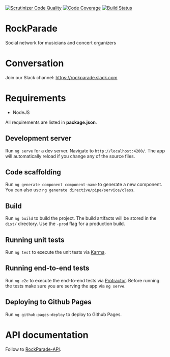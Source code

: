 [![Scrutinizer Code Quality](https://scrutinizer-ci.com/g/VAPC/RockParade-Frontend/badges/quality-score.png?b=master)](https://scrutinizer-ci.com/g/VAPC/RockParade-Frontend/?branch=master)
[![Code Coverage](https://scrutinizer-ci.com/g/VAPC/RockParade-Frontend/badges/coverage.png?b=master)](https://scrutinizer-ci.com/g/VAPC/RockParade-Frontend/?branch=master)
[![Build Status](https://scrutinizer-ci.com/g/VAPC/RockParade-Frontend/badges/build.png?b=master)](https://scrutinizer-ci.com/g/VAPC/RockParade-Frontend/build-status/master)

RockParade
==========
Social network for musicians and concert organizers

Conversation
============
Join our Slack channel: https://rockparade.slack.com

Requirements
============
* NodeJS

All requirements are listed in **package.json**.


## Development server
Run `ng serve` for a dev server. Navigate to `http://localhost:4200/`. The app will automatically reload if you change any of the source files.

## Code scaffolding

Run `ng generate component component-name` to generate a new component. You can also use `ng generate directive/pipe/service/class`.

## Build

Run `ng build` to build the project. The build artifacts will be stored in the `dist/` directory. Use the `-prod` flag for a production build.

## Running unit tests

Run `ng test` to execute the unit tests via [Karma](https://karma-runner.github.io).

## Running end-to-end tests

Run `ng e2e` to execute the end-to-end tests via [Protractor](http://www.protractortest.org/).
Before running the tests make sure you are serving the app via `ng serve`.

## Deploying to Github Pages

Run `ng github-pages:deploy` to deploy to Github Pages.

API documentation
=================
Follow to [RockParade-API](https://github.com/VAPC/RockParade-API).
